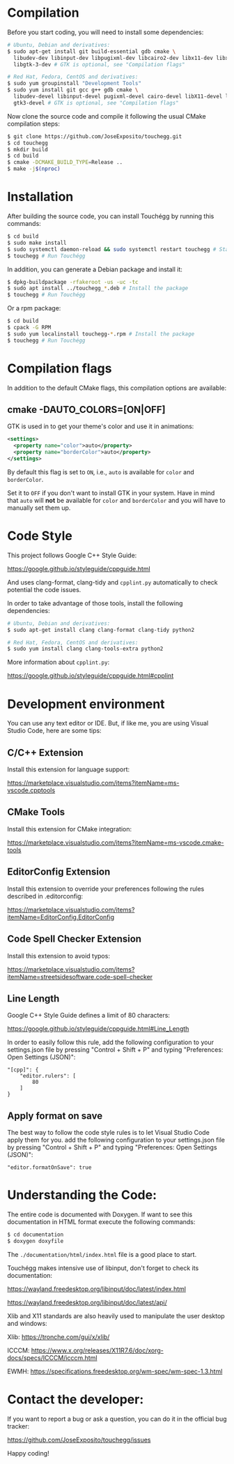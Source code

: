 # Compilation

Before you start coding, you will need to install some dependencies:

```bash
# Ubuntu, Debian and derivatives:
$ sudo apt-get install git build-essential gdb cmake \
  libudev-dev libinput-dev libpugixml-dev libcairo2-dev libx11-dev libxtst-dev libxrandr-dev libxi-dev \
  libgtk-3-dev # GTK is optional, see "Compilation flags"

# Red Hat, Fedora, CentOS and derivatives:
$ sudo yum groupinstall "Development Tools"
$ sudo yum install git gcc g++ gdb cmake \
  libudev-devel libinput-devel pugixml-devel cairo-devel libX11-devel libXtst-devel libXrandr-devel libXi-devel \
  gtk3-devel # GTK is optional, see "Compilation flags"
```

Now clone the source code and compile it following the usual CMake compilation steps:

```bash
$ git clone https://github.com/JoseExposito/touchegg.git
$ cd touchegg
$ mkdir build
$ cd build
$ cmake -DCMAKE_BUILD_TYPE=Release ..
$ make -j$(nproc)
```

# Installation

After building the source code, you can install Touchégg by running this commands:

```bash
$ cd build
$ sudo make install
$ sudo systemctl daemon-reload && sudo systemctl restart touchegg # Start the daemon
$ touchegg # Run Touchégg
```

In addition, you can generate a Debian package and install it:

```bash
$ dpkg-buildpackage -rfakeroot -us -uc -tc
$ sudo apt install ../touchegg_*.deb # Install the package
$ touchegg # Run Touchégg
```

Or a rpm package:

```bash
$ cd build
$ cpack -G RPM
$ sudo yum localinstall touchegg-*.rpm # Install the package
$ touchegg # Run Touchégg
```

# Compilation flags

In addition to the default CMake flags, this compilation options are available:

## cmake -DAUTO_COLORS=[ON|OFF]

GTK is used in to get your theme's color and use it in animations:

```xml
<settings>
  <property name="color">auto</property>
  <property name="borderColor">auto</property>
</settings>
```

By default this flag is set to `ON`, i.e., `auto` is available for `color` and `borderColor`.

Set it to `OFF` if you don't want to install GTK in your system. Have in mind that `auto` will
**not** be available for `color` and `borderColor` and you will have to manually set them up.

# Code Style

This project follows Google C++ Style Guide:

https://google.github.io/styleguide/cppguide.html

And uses clang-format, clang-tidy and `cpplint.py` automatically to check potential the code issues.

In order to take advantage of those tools, install the following dependencies:

```bash
# Ubuntu, Debian and derivatives:
$ sudo apt-get install clang clang-format clang-tidy python2

# Red Hat, Fedora, CentOS and derivatives:
$ sudo yum install clang clang-tools-extra python2
```

More information about `cpplint.py`:

https://google.github.io/styleguide/cppguide.html#cpplint

# Development environment

You can use any text editor or IDE. But, if like me, you are using Visual Studio Code, here are some
tips:

## C/C++ Extension

Install this extension for language support:

https://marketplace.visualstudio.com/items?itemName=ms-vscode.cpptools

## CMake Tools

Install this extension for CMake integration:

https://marketplace.visualstudio.com/items?itemName=ms-vscode.cmake-tools

## EditorConfig Extension

Install this extension to override your preferences following the rules described in .editorconfig:

https://marketplace.visualstudio.com/items?itemName=EditorConfig.EditorConfig

## Code Spell Checker Extension

Install this extension to avoid typos:

https://marketplace.visualstudio.com/items?itemName=streetsidesoftware.code-spell-checker


## Line Length

Google C++ Style Guide defines a limit of 80 characters:

https://google.github.io/styleguide/cppguide.html#Line_Length

In order to easily follow this rule, add the following configuration to your settings.json file by
pressing "Control + Shift + P" and typing "Preferences: Open Settings (JSON)":

```
"[cpp]": {
    "editor.rulers": [
        80
    ]
}
```

## Apply format on save

The best way to follow the code style rules is to let Visual Studio Code apply them for you.
add the following configuration to your settings.json file by
pressing "Control + Shift + P" and typing "Preferences: Open Settings (JSON)":

```
"editor.formatOnSave": true
```

# Understanding the Code:

The entire code is documented with Doxygen. If want to see this documentation in HTML format execute
the following commands:

```bash
$ cd documentation
$ doxygen doxyfile
```

The `./documentation/html/index.html` file is a good place to start.

Touchégg makes intensive use of libinput, don't forget to check its documentation:

https://wayland.freedesktop.org/libinput/doc/latest/index.html

https://wayland.freedesktop.org/libinput/doc/latest/api/

Xlib and X11 standards are also heavily used to manipulate the user desktop and windows:

Xlib: https://tronche.com/gui/x/xlib/

ICCCM: https://www.x.org/releases/X11R7.6/doc/xorg-docs/specs/ICCCM/icccm.html

EWMH: https://specifications.freedesktop.org/wm-spec/wm-spec-1.3.html

# Contact the developer:

If you want to report a bug or ask a question, you can do it in the official bug tracker:

https://github.com/JoseExposito/touchegg/issues

Happy coding!
